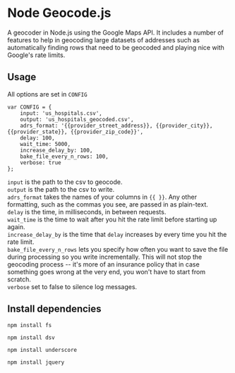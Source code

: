 # Node Geocode.js

A geocoder in Node.js using the Google Maps API. It includes a number of features to help in geocoding large datasets of addresses such as automatically finding rows that need to be geocoded and playing nice with Google's rate limits.

## Usage

All options are set in ``CONFIG``

````
var CONFIG = {
	input: 'us_hospitals.csv',
	output: 'us_hospitals_geocoded.csv', 
	adrs_format: '{{provider_street_address}}, {{provider_city}}, {{provider_state}}, {{provider_zip_code}}',
	delay: 100,
	wait_time: 5000,
	increase_delay_by: 100,
	bake_file_every_n_rows: 100, 
	verbose: true
};
````

``input`` is the path to the csv to geocode.    
``output`` is the path to the csv to write.    
``adrs_format`` takes the names of your columns in ``{{ }}``. Any other formatting, such as the commas you see, are passed in as plain-text.    
``delay`` is the time, in milliseconds, in between requests.    
``wait_time`` is the time to wait after you hit the rate limit before starting up again.    
``increase_delay_by`` is the time that ``delay`` increases by every time you hit the rate limit.    
``bake_file_every_n_rows`` lets you specify how often you want to save the file during processing so you write incrementally. This will not stop the geocoding process -- it's more of an insurance policy that in case something goes wrong at the very end, you won't have to start from scratch.    
``verbose`` set to false to silence log messages.    

## Install dependencies

````
npm install fs
````
````
npm install dsv
````
````
npm install underscore
````
````
npm install jquery
````

